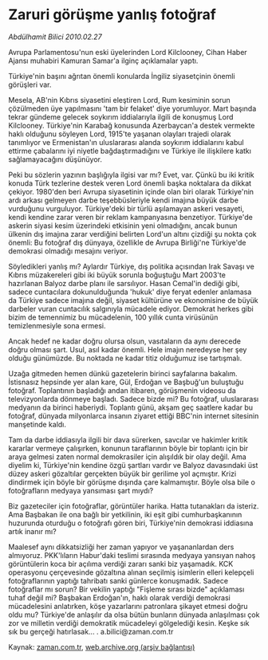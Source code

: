 # Zaruri görüşme yanlış fotoğraf

*Abdülhamit Bilici 2010.02.27*

<tr><td class="metin" colspan="2" style="padding-top: 20px; padding-left: 5px; ">Avrupa Parlamentosu'nun eski üyelerinden Lord Kilclooney, Cihan Haber Ajansı muhabiri Kamuran Samar'a ilginç açıklamalar yaptı.</td></tr><tr><td class="metin" colspan="2" style="padding-top: 20px; padding-left: 5px; "><p>Türkiye'nin başını ağrıtan önemli konularda İngiliz siyasetçinin önemli görüşleri var.
<p> Mesela, AB'nin Kıbrıs siyasetini eleştiren Lord, Rum kesiminin sorun çözülmeden üye yapılmasını 'tam bir felaket' diye yorumluyor. Mart başında tekrar gündeme gelecek soykırım iddialarıyla ilgili de konuşmuş Lord Kilclooney. Türkiye'nin Karabağ konusunda Azerbaycan'a destek vermekte haklı olduğunu söyleyen Lord, 1915'te yaşanan olayları trajedi olarak tanımlıyor ve Ermenistan'ın uluslararası alanda soykırım iddialarını kabul ettirme çabalarını iyi niyetle bağdaştırmadığını ve Türkiye ile ilişkilere katkı sağlamayacağını düşünüyor.
<p> Peki bu sözlerin yazının başlığıyla ilgisi var mı? Evet, var. Çünkü bu iki kritik konuda Türk tezlerine destek veren Lord önemli başka noktalara da dikkat çekiyor. 1980'den beri Avrupa siyasetinin içinde olan biri olarak Türkiye'nin ardı arkası gelmeyen darbe teşebbüsleriyle kendi imajına büyük darbe vurduğunu vurguluyor. Türkiye'deki bir türlü aşılamayan askeri vesayeti, kendi kendine zarar veren bir reklam kampanyasına benzetiyor. Türkiye'de askerin siyasi kesim üzerindeki etkisinin yeni olmadığını, ancak bunun ülkenin dış imajına zarar verdiğini belirten Lord'un altını çizdiği şu nokta çok önemli: Bu fotoğraf dış dünyaya, özellikle de Avrupa Birliği'ne Türkiye'de demokrasi olmadığı mesajını veriyor.
<p> Söyledikleri yanlış mı? Aylardır Türkiye, dış politika açısından Irak Savaşı ve Kıbrıs müzakereleri gibi iki büyük sorunla boğuştuğu Mart 2003'te hazırlanan Balyoz darbe planı ile sarsılıyor. Hasan Cemal'in dediği gibi, sadece cuntacılara dokunulduğunda 'hukuk' diye feryat edenler anlamasa da Türkiye sadece imajına değil, siyaset kültürüne ve ekonomisine de büyük darbeler vuran cuntacılık salgınıyla mücadele ediyor. Demokrat herkes gibi bizim de temennimiz bu mücadelenin, 100 yıllık cunta virüsünün temizlenmesiyle sona ermesi.
<p> Ancak hedef ne kadar doğru olursa olsun, vasıtaların da aynı derecede doğru olması şart. Usul, asıl kadar önemli. Hele imajın neredeyse her şey olduğu günümüzde. Bu noktada ne kadar titiz olduğumuz ise tartışmalı.
<p> Uzağa gitmeden hemen dünkü gazetelerin birinci sayfalarına bakalım. İstisnasız hepsinde yer alan kare, Gül, Erdoğan ve Başbuğ'un buluştuğu fotoğraf. Toplantının başladığı andan itibaren, görüşmenin videosu da televizyonlarda dönmeye başladı. Sadece bizde mi? Bu fotoğraf, uluslararası medyanın da birinci haberiydi. Toplantı günü, akşam geç saatlere kadar bu fotoğraf, dünyada milyonlarca insanın ziyaret ettiği BBC'nin internet sitesinin manşetinde kaldı.
<p> Tam da darbe iddiasıyla ilgili bir dava sürerken, savcılar ve hakimler kritik kararlar vermeye çalışırken, konunun taraflarının böyle bir toplantı için bir araya gelmesi zaten normal demokrasiler için alışıldık bir olay değil. Ama diyelim ki, Türkiye'nin kendine özgü şartları vardır ve Balyoz davasındaki üst düzey askeri gözaltılar gerçekten büyük bir gerilime yol açmıştır. Krizi dindirmek için böyle bir görüşme dışında çare kalmamıştır. Böyle olsa bile o fotoğrafların medyaya yansıması şart mıydı?
<p> Biz gazeteciler için fotoğraflar, görüntüler harika. Hatta tutanakları da isteriz. Ama Başbakan ile ona bağlı bir yetkilinin, iki eşit gibi cumhurbaşkanının huzurunda oturduğu o fotoğrafı gören biri, Türkiye'nin demokrasi iddiasına artık inanır mı?
<p> Maalesef aynı dikkatsizliği her zaman yapıyor ve yaşananlardan ders almıyoruz. PKK'lıların Habur'daki teslimi sırasında medyaya yansıyan nahoş görüntülerin koca bir açılıma verdiği zararı sanki biz yaşamadık. KCK operasyonu çerçevesinde gözaltına alınan seçilmiş isimlerin elleri kelepçeli fotoğraflarının yaptığı tahribatı sanki günlerce konuşmadık. Sadece fotoğraflar mı sorun? Bir vekilin yaptığı "Fişleme sırası bizde" açıklaması tuhaf değil mi? Başbakan Erdoğan'ın, haklı olarak verdiği demokrasi mücadelesini anlatırken, köşe yazarlarını patronlara şikayet etmesi doğru oldu mu? Türkiye'de anlaşılır da olsa bütün bunların dünyada anlaşılması çok zor ve milletin verdiği demokratik mücadeleyi gölgelediği kesin. Keşke sık sık bu gerçeği hatırlasak... . a.bilici@zaman.com.tr<br/></p></p></p></p></p></p></p></p></p></td></tr>

Kaynak: [zaman.com.tr](http://zaman.com.tr/yazar.do?yazino=956153), [web.archive.org (arşiv bağlantısı)](http://web.archive.org/web/20100312094845/http://www.zaman.com.tr:80/yazar.do?yazino=956153)

